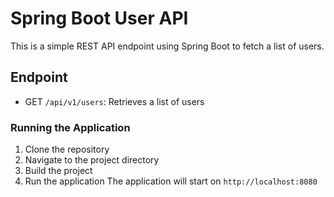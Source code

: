 
# Spring Boot User API

This is a simple REST API endpoint using Spring Boot to fetch a list of users.

## Endpoint

- GET `/api/v1/users`: Retrieves a list of users
### Running the Application

1. Clone the repository
2. Navigate to the project directory
3. Build the project
4. Run the application
The application will start on `http://localhost:8080`
